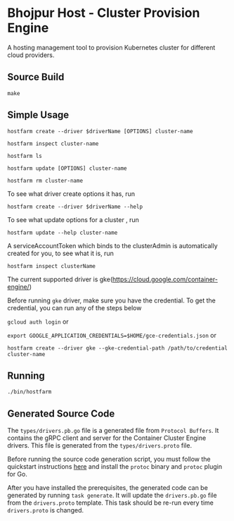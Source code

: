 # Bhojpur Host - Cluster Provision Engine

A hosting management tool to provision Kubernetes cluster for different cloud providers.

## Source Build

`make`

## Simple Usage

`hostfarm create --driver $driverName [OPTIONS] cluster-name`

`hostfarm inspect cluster-name`

`hostfarm ls`

`hostfarm update [OPTIONS] cluster-name`

`hostfarm rm cluster-name`

To see what driver create options it has, run

`hostfarm create --driver $driverName --help`

To see what update options for a cluster , run

`hostfarm update --help cluster-name`

A serviceAccountToken which binds to the clusterAdmin is automatically created for you, to see what it
is, run

`hostfarm inspect clusterName`

The current supported driver is gke(https://cloud.google.com/container-engine/)

Before running `gke` driver, make sure you have the credential. To get the credential, you can run any
of the steps below

`gcloud auth login` or

`export GOOGLE_APPLICATION_CREDENTIALS=$HOME/gce-credentials.json` or 

`hostfarm create --driver gke --gke-credential-path /path/to/credential cluster-name`

## Running

`./bin/hostfarm`

## Generated Source Code

The `types/drivers.pb.go` file is a generated file from `Protocol Buffers`. It contains the gRPC
client and server for the Container Cluster Engine drivers. This file is generated from the
`types/drivers.proto` file.

Before running the source code generation script, you must follow the quickstart instructions
[here](https://grpc.io/docs/quickstart/go.html#prerequisites) and install the `protoc` binary and
`protoc` plugin for Go.

After you have installed the prerequisites, the generated code can be generated by running
`task generate`. It will update the `drivers.pb.go` file from the `drivers.proto` template.
This task should be re-run every time `drivers.proto` is changed.
